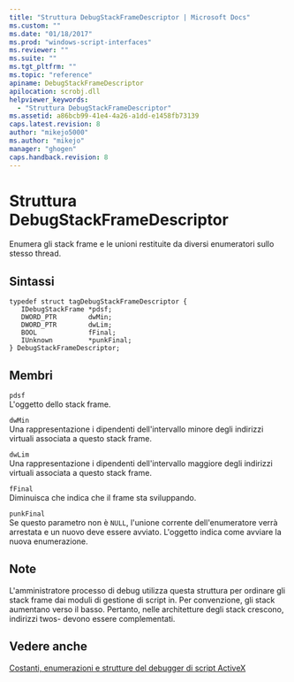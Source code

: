 ```yaml
---
title: "Struttura DebugStackFrameDescriptor | Microsoft Docs"
ms.custom: ""
ms.date: "01/18/2017"
ms.prod: "windows-script-interfaces"
ms.reviewer: ""
ms.suite: ""
ms.tgt_pltfrm: ""
ms.topic: "reference"
apiname: DebugStackFrameDescriptor
apilocation: scrobj.dll
helpviewer_keywords: 
  - "Struttura DebugStackFrameDescriptor"
ms.assetid: a86bcb99-41e4-4a26-a1dd-e1458fb73139
caps.latest.revision: 8
author: "mikejo5000"
ms.author: "mikejo"
manager: "ghogen"
caps.handback.revision: 8
---
```

# Struttura DebugStackFrameDescriptor
Enumera gli stack frame e le unioni restituite da diversi enumeratori sullo stesso thread.  
  
## Sintassi  
  
```  
typedef struct tagDebugStackFrameDescriptor {  
   IDebugStackFrame *pdsf;  
   DWORD_PTR        dwMin;  
   DWORD_PTR        dwLim;  
   BOOL             fFinal;  
   IUnknown         *punkFinal;  
} DebugStackFrameDescriptor;  
```  
  
## Membri  
 `pdsf`  
 L'oggetto dello stack frame.  
  
 `dwMin`  
 Una rappresentazione i dipendenti dell'intervallo minore degli indirizzi virtuali associata a questo stack frame.  
  
 `dwLim`  
 Una rappresentazione i dipendenti dell'intervallo maggiore degli indirizzi virtuali associata a questo stack frame.  
  
 `fFinal`  
 Diminuisca che indica che il frame sta sviluppando.  
  
 `punkFinal`  
 Se questo parametro non è `NULL`, l'unione corrente dell'enumeratore verrà arrestata e un nuovo deve essere avviato.  L'oggetto indica come avviare la nuova enumerazione.  
  
## Note  
 L'amministratore processo di debug utilizza questa struttura per ordinare gli stack frame dai moduli di gestione di script in.  Per convenzione, gli stack aumentano verso il basso.  Pertanto, nelle architetture degli stack crescono, indirizzi twos\- devono essere complementati.  
  
## Vedere anche  
 [Costanti, enumerazioni e strutture del debugger di script ActiveX](../../winscript/reference/active-script-debugger-constants-enumerations-and-structures.md)